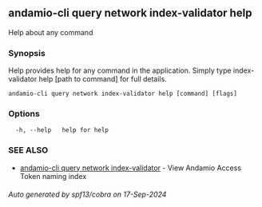 ## andamio-cli query network index-validator help

Help about any command

### Synopsis

Help provides help for any command in the application.
Simply type index-validator help [path to command] for full details.

```
andamio-cli query network index-validator help [command] [flags]
```

### Options

```
  -h, --help   help for help
```

### SEE ALSO

* [andamio-cli query network index-validator](andamio-cli_query_network_index-validator.md.md)	 - View Andamio Access Token naming index

###### Auto generated by spf13/cobra on 17-Sep-2024
